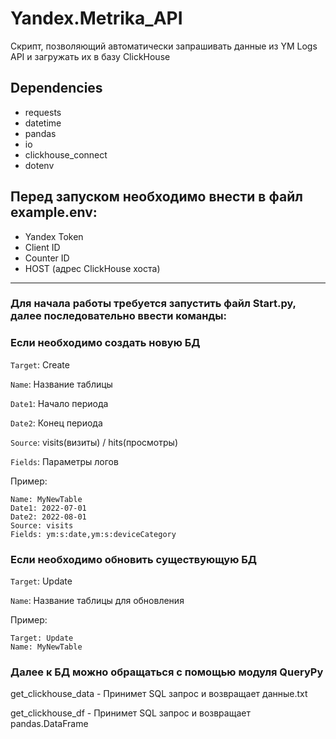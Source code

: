 # Yandex.Metrika_API
Скрипт, позволяющий автоматически запрашивать данные из YM Logs API и загружать их в базу ClickHouse
## Dependencies
- requests
- datetime
- pandas
- io
- clickhouse_connect
- dotenv
  
## Перед запуском необходимо внести в файл example.env:
-  Yandex Token
-  Client ID
-  Counter ID
-  HOST (адрес ClickHouse хоста) 
----------------
### Для начала работы требуется запустить файл Start.py, далее последовательно ввести команды:

### Если необходимо создать новую БД

`Target`: Create

`Name`: Название таблицы

`Date1`: Начало периода

`Date2`: Конец периода

`Source`: visits(визиты) / hits(просмотры)

`Fields`: Параметры логов


Пример:

    Name: MyNewTable
    Date1: 2022-07-01
    Date2: 2022-08-01
    Source: visits
    Fields: ym:s:date,ym:s:deviceCategory


### Если необходимо обновить существующую БД

`Target`: Update

`Name`: Название таблицы для обновления

Пример:

    Target: Update
    Name: MyNewTable

### Далее к БД можно обращаться с помощью модуля QueryPy

get_clickhouse_data - Принимет SQL запрос и возвращает данные.txt

get_clickhouse_df - Принимет SQL запрос и возвращает pandas.DataFrame
